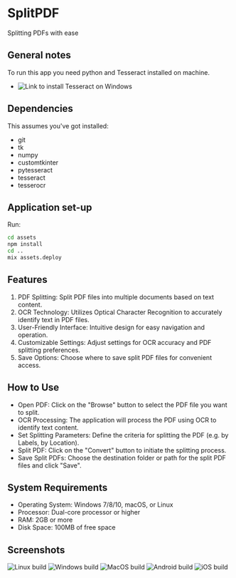 # SplitPDF
Splitting PDFs with ease


## General notes

To run this app you need python and Tesseract installed on machine.
- ![Link to install Tesseract on Windows](https://ironsoftware.com/csharp/ocr/blog/ocr-tools/install-tesseract/)


## Dependencies

This assumes you've got installed:

- git
- tk
- numpy
- customtkinter
- pytesseract
- tesseract
- tesserocr


## Application set-up

Run:

```bash
cd assets
npm install
cd ..
mix assets.deploy
```

## Features
1) PDF Splitting: Split PDF files into multiple documents based on text content.
2) OCR Technology: Utilizes Optical Character Recognition to accurately identify text in PDF files.
3) User-Friendly Interface: Intuitive design for easy navigation and operation.
4) Customizable Settings: Adjust settings for OCR accuracy and PDF splitting preferences.
5) Save Options: Choose where to save split PDF files for convenient access.

## How to Use
- Open PDF: Click on the "Browse" button to select the PDF file you want to split.
- OCR Processing: The application will process the PDF using OCR to identify text content.
- Set Splitting Parameters: Define the criteria for splitting the PDF (e.g. by Labels, by Location).
- Split PDF: Click on the "Convert" button to initiate the splitting process.
- Save Split PDFs: Choose the destination folder or path for the split PDF files and click "Save".


## System Requirements
- Operating System: Windows 7/8/10, macOS, or Linux
- Processor: Dual-core processor or higher
- RAM: 2GB or more
- Disk Space: 100MB of free space

## Screenshots

![Linux build](/nodeploy/linux_todo.png?raw=true "Linux build")
![Windows build](/nodeploy/windows_todo.png?raw=true "Windows build")
![MacOS build](/nodeploy/macos_todo.png?raw=true "MacOS build")
![Android build](/nodeploy/android_todo.png?raw=true "Android build")
![iOS build](/nodeploy/ios_todo.png?raw=true "iOS build")



